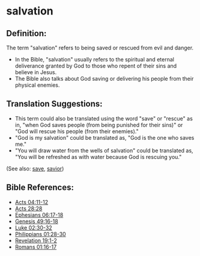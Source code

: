 # salvation #

## Definition: ##

The term "salvation" refers to being saved or rescued from evil and danger.

* In the Bible, "salvation" usually refers to the spiritual and eternal deliverance granted by God to those who repent of their sins and believe in Jesus.
* The Bible also talks about God saving or delivering his people from their physical enemies.

## Translation Suggestions: ##

* This term could also be translated using the word "save" or "rescue" as in, "when God saves people (from being punished for their sins)" or "God will rescue his people (from their enemies)."
* "God is my salvation" could be translated as, "God is the one who saves me."
* "You will draw water from the wells of salvation" could be translated as, "You will be refreshed as with water because God is rescuing you."

(See also: [save](../kt/save.md), [savior](../kt/savior.md))

## Bible References: ##

* [Acts 04:11-12](https://door43.org/en/bible/notes/act/04/11)
* [Acts 28:28](https://door43.org/en/bible/notes/act/28/28)
* [Ephesians 06:17-18](https://door43.org/en/bible/notes/eph/06/17)
* [Genesis 49:16-18](https://door43.org/en/bible/notes/gen/49/16)
* [Luke 02:30-32](https://door43.org/en/bible/notes/luk/02/30)
* [Philippians 01:28-30](https://door43.org/en/bible/notes/php/01/28)
* [Revelation 19:1-2](https://door43.org/en/bible/notes/rev/19/01)
* [Romans 01:16-17](https://door43.org/en/bible/notes/rom/01/16)
